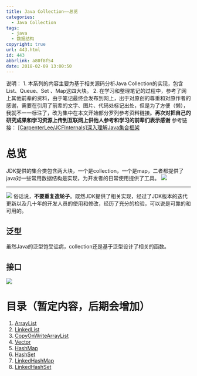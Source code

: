```yaml
---
title: Java Collection——总览
categories:
  - Java Collection
tags:
  - java
  - 数据结构
copyright: true
url: 443.html
id: 443
abbrlink: a80f8f54
date: 2018-02-09 13:00:50
---
```


说明： 1\. 本系列的内容主要为基于相关源码分析Java Collection的实现，包含List、Queue、Set 、Map这四大块。 2. 在学习和整理笔记的过程中，参考了网上其他前辈的资料，由于笔记最终会发布到网上，出于对原创的尊重和对原作者的感谢，需要在引用了前辈的文字、图片、代码处标记出处，但是为了方便（懒），我就不一一标注了，改为集中在本文开始部分罗列参考资料链接。**再次对把自己的研究成果和学习资源上传到互联网上供他人参考和学习的前辈们表示感谢** 参考链接： [\[CarpenterLee/JCFInternals\]深入理解Java集合框架](https://github.com/CarpenterLee/JCFInternals "深入理解Java集合框架")

<!-- more -->

总览
==

JDK提供的集合类包含两大块，一个是collection，一个是map，二者都提供了java对一些常用数据结构是实现，为开发者的日常使用提供了工具。 ![](https://oss.kherrisan.cn/Snipaste_2018-02-09_12-43-43.jpg)

* * *

![](https://oss.kherrisan.cn/Snipaste_2018-02-14_13-15-56.jpg) 俗话说，**不要重复造轮子**。既然JDK提供了相关实现，经过了JDK版本的迭代更新以及几十年的开发人员的使用和修改，经历了充分的检验，可以说是可靠的和可用的。

泛型
--

虽然Java的泛型饱受诟病，collection还是基于泛型设计了相关的函数。

接口
--

![](https://oss.kherrisan.cn/Snipaste_2018-02-09_12-59-08.jpg)

目录（暂定内容，后期会增加）
==============

1.  [ArrayList](https://www.dokyme.cn/index.php/2018/02/09/java-collection-arraylist/ "ArrayList")
2.  [LinkedList](https://www.dokyme.cn/index.php/2018/02/10/java-collection-linkedlist/ "LinkedList")
3.  [CopyOnWriteArrayList](https://www.dokyme.cn/index.php/2018/02/11/java-collection-…onwritearraylist/ "CopyOnWriteArrayList")
4.  [Vector](https://www.dokyme.cn/index.php/2018/02/14/java-collection-vector/ "Vector")
5.  [HashMap](https://www.dokyme.cn/index.php/2018/02/14/java-collection-hashmap "HashMap")
6.  [HashSet](https://www.dokyme.cn/index.php/2018/02/14/java-collection-hashset/ "HashSet")
7.  [LinkedHashMap](https://www.dokyme.cn/index.php/2018/02/17/java-collection-linkedhashmap/ "LinkedHashMap")
8.  [LinkedHashSet](https://www.dokyme.cn/index.php/2018/02/19/java-collection-linkedhashset/ "LinkedHashSet")